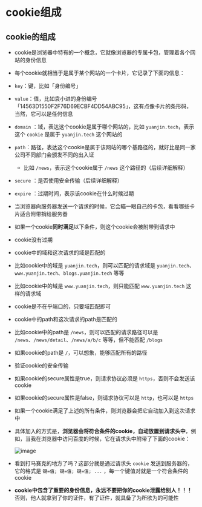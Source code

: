 # cookie组成

## cookie的组成

+ cookie是浏览器中特有的一个概念，它就像浏览器的专属卡包，管理着各个网站的身份信息

+ 每个cookie就相当于是属于某个网站的一个卡片，它记录了下面的信息：

+ `key`：键，比如「身份编号」

+ `value`：值，比如袁小进的身份编号「14563D1550F2F76D69ECBF4DD54ABC95」，这有点像卡片的条形码，当然，它可以是任何信息

+ `domain` ：域，表达这个cookie是属于哪个网站的，比如 `yuanjin.tech`，表示这个 `cookie` 是属于 `yuanjin.tech` 这个网站的

+ `path`：路径，表达这个cookie是属于该网站的哪个基路径的，就好比是同一家公司不同部门会颁发不同的出入证

  + 比如 `/news`，表示这个cookie属于 `/news` 这个路径的（后续详细解释）

+ `secure` ：是否使用安全传输（后续详细解释）

+ `expire` ：过期时间，表示该cookie在什么时候过期

+ 当浏览器向服务器发送一个请求的时候，它会瞄一眼自己的卡包，看看哪些卡片适合附带捎给服务器

+ 如果一个cookie**同时满足**以下条件，则这个cookie会被附带到请求中

+ cookie没有过期

+ cookie中的域和这次请求的域是匹配的

+ 比如cookie中的域是 `yuanjin.tech`，则可以匹配的请求域是 `yuanjin.tech`、`www.yuanjin.tech`、`blogs.yuanjin.tech` 等等

+ 比如cookie中的域是 `www.yuanjin.tech`，则只能匹配 `www.yuanjin.tech` 这样的请求域

+ cookie是不在乎端口的，只要域匹配即可

+ cookie中的path和这次请求的path是匹配的

+ 比如cookie中的path是 `/news`，则可以匹配的请求路径可以是 `/news`、`/news/detail`、`/news/a/b/c` 等等，但不能匹配 `/blogs`

+ 如果cookie的path是 `/`，可以想象，能够匹配所有的路径

+ 验证cookie的安全传输

+ 如果cookie的secure属性是true，则请求协议必须是 `https`，否则不会发送该cookie

+ 如果cookie的secure属性是false，则请求协议可以是 `http`，也可以是 `https`

+ 如果一个cookie满足了上述的所有条件，则浏览器会把它自动加入到这次请求中

+ 具体加入的方式是，**浏览器会将符合条件的cookie，自动放置到请求头中**，例如，当我在浏览器中访问百度的时候，它在请求头中附带了下面的cookie：

  ![image](http://mdrs.yuanjin.tech/img/image-20200417170328584.png)

+ 看到打马赛克的地方了吗？这部分就是通过请求头 `cookie` 发送到服务器的，它的格式是 `键=值; 键=值; 键=值; ...` ，每一个键值对就是一个符合条件的cookie

+ **cookie中包含了重要的身份信息，永远不要把你的cookie泄露给别人！！！** 否则，他人就拿到了你的证件，有了证件，就具备了为所欲为的可能性
